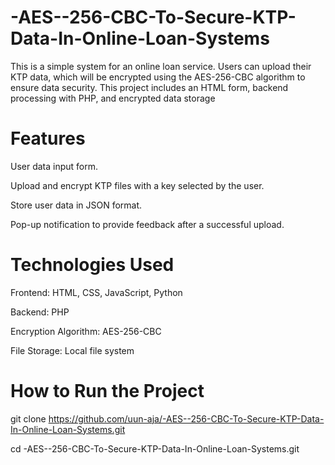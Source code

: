 # -AES--256-CBC-To-Secure-KTP-Data-In-Online-Loan-Systems

This is a simple system for an online loan service. Users can upload their KTP data, which will be encrypted using the AES-256-CBC algorithm to ensure data security. This project includes an HTML form, backend processing with PHP, and encrypted data storage

# Features

User data input form.

Upload and encrypt KTP files with a key selected by the user.

Store user data in JSON format.

Pop-up notification to provide feedback after a successful upload.

# Technologies Used

Frontend: HTML, CSS, JavaScript, Python

Backend: PHP

Encryption Algorithm: AES-256-CBC

File Storage: Local file system

# How to Run the Project

git clone https://github.com/uun-aja/-AES--256-CBC-To-Secure-KTP-Data-In-Online-Loan-Systems.git

cd -AES--256-CBC-To-Secure-KTP-Data-In-Online-Loan-Systems.git

